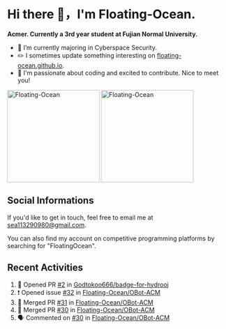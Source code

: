 # Hi there 👋，I'm Floating-Ocean.

**Acmer. Currently a 3rd year student at Fujian Normal University.**

- 🔭 I’m currently majoring in Cyberspace Security.
- ✏️ I sometimes update something interesting on [floating-ocean.github.io](https://floating-ocean.github.io/).
- 👯 I'm passionate about coding and excited to contribute. Nice to meet you!

<p><img align="left" height="212" src="https://readme-stats-eta-flame.vercel.app/api/top-langs?username=Floating-Ocean&show_icons=true&locale=en&layout=donut&&hide=html&border_radius=16" alt="Floating-Ocean" /></p>

<p><img align="center" height="212" src="https://readme-stats-eta-flame.vercel.app/api?username=Floating-Ocean&show_icons=true&locale=en&exclude_repo=Floating-Ocean.github.io&border_radius=16&rank_icon=github&show=reviews" alt="Floating-Ocean" /></p>

## Social Informations

If you'd like to get in touch, feel free to email me at [sea113290980@gmail.com](mailto:sea113290980@gmail.com).

You can also find my account on competitive programming platforms by searching for "FloatingOcean".

## Recent Activities
<!--START_SECTION:activity-->
1. 💪 Opened PR [#2](https://github.com/Godtokoo666/badge-for-hydrooj/pull/2) in [Godtokoo666/badge-for-hydrooj](https://github.com/Godtokoo666/badge-for-hydrooj)
2. ❗ Opened issue [#32](https://github.com/Floating-Ocean/OBot-ACM/issues/32) in [Floating-Ocean/OBot-ACM](https://github.com/Floating-Ocean/OBot-ACM)
3. 🎉 Merged PR [#31](https://github.com/Floating-Ocean/OBot-ACM/pull/31) in [Floating-Ocean/OBot-ACM](https://github.com/Floating-Ocean/OBot-ACM)
4. 🎉 Merged PR [#30](https://github.com/Floating-Ocean/OBot-ACM/pull/30) in [Floating-Ocean/OBot-ACM](https://github.com/Floating-Ocean/OBot-ACM)
5. 🗣 Commented on [#30](https://github.com/Floating-Ocean/OBot-ACM/pull/30#issuecomment-3092071422) in [Floating-Ocean/OBot-ACM](https://github.com/Floating-Ocean/OBot-ACM)
<!--END_SECTION:activity-->


